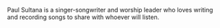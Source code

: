 Paul Sultana is a singer-songwriter and worship leader who loves writing and recording songs to share with whoever will listen.
